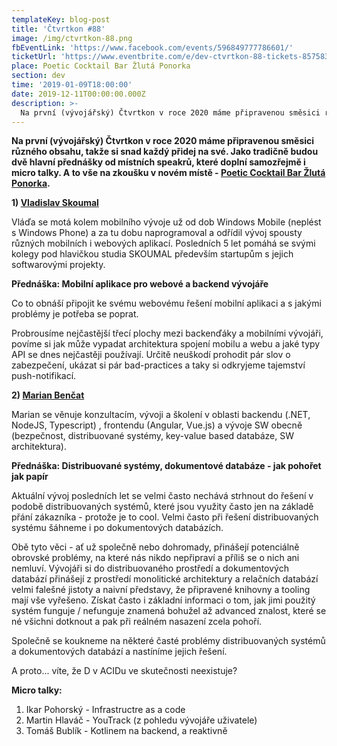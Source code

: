 ```yaml
---
templateKey: blog-post
title: 'Čtvrtkon #88'
image: /img/ctvrtkon-88.png
fbEventLink: 'https://www.facebook.com/events/596849777786601/'
ticketUrl: 'https://www.eventbrite.com/e/dev-ctvrtkon-88-tickets-85758384637'
place: Poetic Cocktail Bar Žlutá Ponorka
section: dev
time: '2019-01-09T18:00:00'
date: 2019-12-11T00:00:00.000Z
description: >-
  Na první (vývojářský) Čtvrtkon v roce 2020 máme připravenou směsici různého obsahu, takže si snad každý přidej na své. Jako tradičně budou dvě hlavní přednášky od místních speakrů, které doplní samozřejmě i micro talky. A to vše na zkoušku v novém místě.
---
```


**Na první (vývojářský) Čtvrtkon v roce 2020 máme připravenou směsici různého obsahu, takže si snad každý přidej na své. Jako tradičně budou dvě hlavní přednášky od místních speakrů, které doplní samozřejmě i micro talky. A to vše na zkoušku v novém místě - [Poetic Cocktail Bar Žlutá Ponorka](http://www.barzlutaponorka.cz/).**

**1) [Vladislav Skoumal](https://www.linkedin.com/in/vladislavskoumal/)**

Vláďa se motá kolem mobilního vývoje už od dob Windows Mobile (neplést s Windows Phone) a za tu dobu naprogramoval a odřídil vývoj spousty různých mobilních i webových aplikací. Posledních 5 let pomáhá se svými kolegy pod hlavičkou studia SKOUMAL především startupům s jejich softwarovými projekty.

**Přednáška: Mobilní aplikace pro webové a backend vývojáře**

Co to obnáší připojit ke svému webovému řešení mobilní aplikaci a s jakými problémy je potřeba se poprat. 

Probrousíme nejčastější třecí plochy mezi backenďáky a mobilními vývojáři, povíme si jak může vypadat architektura spojení mobilu a webu a jaké typy API se dnes nejčastěji používají. Určitě neuškodí prohodit pár slov o zabezpečení, ukázat si pár bad-practices a taky si odkryjeme tajemství push-notifikací.

**2) [Marian Benčat](https://www.linkedin.com/in/marian-benčat-a832b794/)**

Marian se věnuje konzultacím, vývoji a školení v oblasti backendu (.NET, NodeJS, Typescript) , frontendu (Angular, Vue.js) a vývoje SW obecně (bezpečnost, distribuované systémy, key-value based databáze, SW architektura).

**Přednáška: Distribuované systémy, dokumentové databáze - jak pohořet jak papír**

Aktuální vývoj posledních let se velmi často nechává strhnout do řešení v podobě distribuovaných systémů, které jsou využity často jen na základě přání zákazníka - protože je to cool. Velmi často při řešení distribuovaných systému šáhneme i po dokumentových databázích.

Obě tyto věci - ať už společně nebo dohromady, přinášejí potenciálně obrovské problémy, na které nás nikdo nepřipraví a příliš se o nich ani nemluví. Vývojáři si do distribuovaného prostředí a dokumentových databází přinášejí z prostředí monolitické architektury a relačních databází velmi falešné jistoty a naivní představy, že připravené knihovny a tooling mají vše vyřešeno. Získat často i základní informaci o tom, jak jimi použitý systém  funguje / nefunguje znamená bohužel až advanced znalost, které se né všichni dotknout a pak při reálném nasazení zcela pohoří. 

Společně se koukneme na některé časté problémy distribuovaných systémů a dokumentových databází a nastíníme jejich řešení.

A proto... víte, že D v ACIDu ve skutečnosti neexistuje? 

**Micro talky:**

1. Ikar Pohorský - Infrastructre as a code
2. Martin Hlaváč - YouTrack (z pohledu vývojáře uživatele)
3. Tomáš Bublík - Kotlinem na backend, a reaktivně
